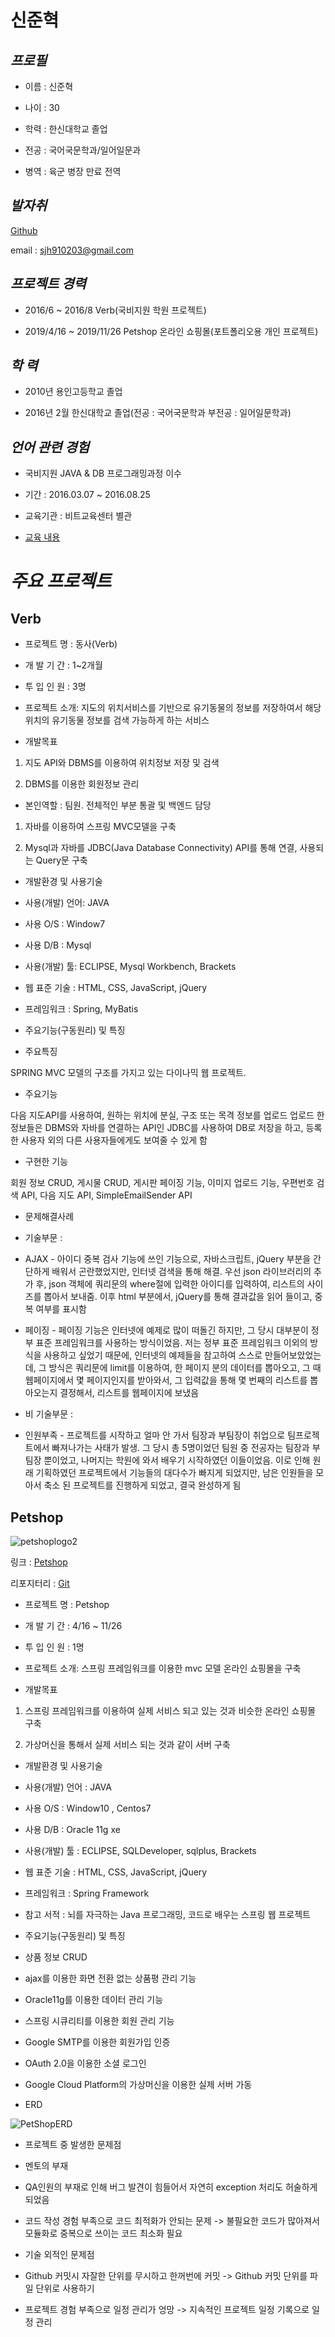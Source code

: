 # 신준혁

## *프로필*
	
* 이름 : 신준혁
	
* 나이 : 30
	
* 학력 : 한신대학교 졸업
	
* 전공 : 국어국문학과/일어일문과
	
* 병역 : 육군 병장 만료 전역

## *발자취*
  
[Github](https://github.com/sjh910203)

email : sjh910203@gmail.com

## *프로젝트 경력*
  
* 2016/6 ~ 2016/8 Verb(국비지원 학원 프로젝트)
  
* 2019/4/16 ~ 2019/11/26 Petshop 온라인 쇼핑몰(포트폴리오용 개인 프로젝트)
  
## *학 력*
  	
* 2010년 용인고등학교 졸업
	
* 2016년 2월 한신대학교 졸업(전공 : 국어국문학과 부전공 : 일어일문학과)
  
## *언어 관련 경험*

* 국비지원 JAVA & DB 프로그래밍과정 이수

* 기간 : 2016.03.07 ~ 2016.08.25 

* 교육기관 : 비트교육센터 별관
	
* [교육 내용](./file/이수교육내역서.docx)
	
	
# *주요 프로젝트*

## Verb

* 프로젝트 명  : 동사(Verb)

* 개 발 기 간  : 1~2개월

* 투 입 인 원  : 3명

* 프로젝트 소개: 지도의 위치서비스를 기반으로 유기동물의 정보를 저장하여서 해당 위치의 유기동물 정보를 검색 가능하게 하는 서비스

* 개발목표 

1) 지도 API와 DBMS를 이용하여 위치정보 저장 및 검색
	
2) DBMS를 이용한 회원정보 관리
	
* 본인역할 :  팀원. 전체적인 부분 통괄 및 백엔드 담당
	
1) 자바를 이용하여 스프링 MVC모델을 구축
	
2) Mysql과 자바를 JDBC(Java Database Connectivity) API를 통해 연결, 사용되는 Query문 구축
	
* 개발환경 및 사용기술

* 사용(개발) 언어: JAVA

* 사용 O/S     : Window7

* 사용 D/B     : Mysql

* 사용(개발)  툴: ECLIPSE, Mysql Workbench, Brackets

* 웹 표준 기술  : HTML, CSS, JavaScript, jQuery

* 프레임워크   : Spring, MyBatis

* 주요기능(구동원리) 및 특징

* 주요특징 

SPRING MVC 모델의 구조를 가지고 있는 다이나믹 웹 프로젝트.

* 주요기능

다음 지도API를 사용하여, 원하는 위치에 분실, 구조 또는 목격 정보를 업로드 업로드 한 정보들은 DBMS와 자바를 연결하는 API인 JDBC를 사용하여 DB로 저장을 하고, 등록한 사용자 외의 다른 사용자들에게도 보여줄 수 있게 함
		
* 구현한 기능 

회원 정보 CRUD, 게시물 CRUD, 게시판 페이징 기능, 이미지 업로드 기능, 우편번호 검색 API, 다음 지도 API, SimpleEmailSender API

* 문제해결사례
* 기술부문 :
* AJAX - 아이디 중복 검사 기능에 쓰인 기능으로, 자바스크립트, jQuery 부분을 간단하게 배워서 곤란했었지만, 인터넷 검색을 통해 해결. 우선 json 라이브러리의 추가 후, json 객체에 쿼리문의 where절에 입력한 아이디를 입력하여, 리스트의 사이즈를 뽑아서 보내줌. 이후 html 부분에서, jQuery를 통해 결과값을 읽어 들이고, 중복 여부를 표시함
				
* 페이징 - 페이징 기능은 인터넷에 예제로 많이 떠돌긴 하지만, 그 당시 대부분이 정부 표준 프레임워크를 사용하는 방식이었음. 저는 정부 표준 프레임워크 이외의 방식을 사용하고 싶었기 때문에, 인터넷의 예제들을 참고하여 스스로 만들어보았었는데, 그 방식은 쿼리문에 limit를 이용하여, 한 페이지 분의 데이터를 뽑아오고, 그 때 웹페이지에서 몇 페이지인지를 받아와서, 그 입력값을 통해 몇 번째의 리스트를 뽑아오는지 결정해서, 리스트를 웹페이지에 보냈음
		
* 비 기술부문 :
* 인원부족 - 프로젝트를 시작하고 얼마 안 가서 팀장과 부팀장이 취업으로 팀프로젝트에서 빠져나가는 사태가 발생. 그 당시 총 5명이었던 팀원 중 전공자는 팀장과 부팀장 뿐이었고, 나머지는 학원에 와서 배우기 시작하였던 이들이었음. 이로 인해 원래 기획하였던 프로젝트에서 기능들의 대다수가 빠지게 되었지만, 남은 인원들을 모아서 축소 된 프로젝트를 진행하게 되었고, 결국 완성하게 됨
				
## Petshop

![petshoplogo2](./file/petshoplogo2.jpg)

링크 : [Petshop](http://www.petshopsjh910203.site)

리포지터리 : [Git](https://github.com/sjh910203/portfolio-v2)

* 프로젝트 명  : Petshop

* 개 발 기 간  : 4/16 ~ 11/26

* 투 입 인 원  : 1명

* 프로젝트 소개: 스프링 프레임워크를 이용한 mvc 모델 온라인 쇼핑몰을 구축
	
* 개발목표 

1) 스프링 프레임워크를 이용하여 실제 서비스 되고 있는 것과 비슷한 온라인 쇼핑몰 구축
	
2) 가상머신을 통해서 실제 서비스 되는 것과 같이 서버 구축
	
* 개발환경 및 사용기술

* 사용(개발) 언어 : JAVA

* 사용 O/S : Window10 , Centos7

* 사용 D/B : Oracle 11g xe

* 사용(개발)  툴 : ECLIPSE, SQLDeveloper, sqlplus, Brackets

* 웹 표준 기술 : HTML, CSS, JavaScript, jQuery

* 프레임워크 : Spring Framework

* 참고 서적 : 뇌를 자극하는 Java 프로그래밍, 코드로 배우는 스프링 웹 프로젝트

* 주요기능(구동원리) 및 특징
* 상품 정보 CRUD
	
* ajax를 이용한 화면 전환 없는 상품평 관리 기능

* Oracle11g를 이용한 데이터 관리 기능

* 스프링 시큐리티를 이용한 회원 관리 기능 

* Google SMTP를 이용한 회원가입 인증 

* OAuth 2.0을 이용한 소셜 로그인 

* Google Cloud Platform의 가상머신을 이용한 실제 서버 가동
	
* ERD
		
![PetShopERD](./file/PetShopERD.png)

* 프로젝트 중 발생한 문제점

* 멘토의 부재
	
* QA인원의 부재로 인해 버그 발견이 힘들어서 자연히 exception 처리도 허술하게 되었음
	
* 코드 작성 경험 부족으로 코드 최적화가 안되는 문제 -> 불필요한 코드가 많아져서 모듈화로 중복으로 쓰이는 코드 최소화 필요
	
* 기술 외적인 문제점
	
* Github 커밋시 자잘한 단위를 무시하고 한꺼번에 커밋 -> Github 커밋 단위를 파일 단위로 사용하기
		
* 프로젝트 경험 부족으로 일정 관리가 엉망 -> 지속적인 프로젝트 일정 기록으로 일정 관리
